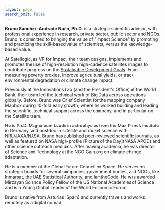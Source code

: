 ```yaml
---
layout: page
search_omit: false
---
```



**Bruno Sánchez-Andrade Nuño, Ph.D.** is a strategic scientific advisor, with professional experience in research, private sector, public sector and NGOs. Bruno is committed to bringing the value of "Impact Science" by promoting and practicing the skill-based value of scientists, versus the knowledge-based value.

At Satellogic, as VP for Impact, their team designs, implements and promotes the use of high-resolution high-cadence satellites images to contribute progress on the [Sustainable Development Goals](https://en.wikipedia.org/wiki/Sustainable_Development_Goals). From measuring poverty proxies, improve agricultural yields, or track environmental degradation or climate change impact.

Previously at the Innovations Lab (and the President's Office) of the World Bank, their team led the technical work of Big Data across operations globally. Before, Bruno was Chief Scientist for the mapping company Mapbox during 10-fold early growth; where he worked building and leading the scientific, technical support across the company, and in particular on the Satellite team.

He is Ph.D. Magna cum Laude in astrophysics from the Max Planck Institute in Germany, and postdoc in satellite and rocket science with NRL/JAXA/NASA. Bruno has [published](https://adsabs.harvard.edu/cgi-bin/nph-abs_connect?return_req=no_params&author=S%C3%A1nchez-Andrade%20Nu%C3%B1o,%20B.&db_key=AST) peer-reviewed scientific journals, as well as featured on NASA high-profile [Picture of the Day](NASA APOD) and other science outreach mediums. After leaving academia, he was director of Science and Technology at the NGO Gain.org on climate change adaptation.

He is a member of the Global Future Council on Space. He serves on strategic boards for several companies, government bodies, and NGOs, like Inmarsat, the UAE Statistical Authority, and IamtheCode. He was awarded Mirzayan Science Policy Fellow of the US National Academies of Science and is a Young Global Leader of the World Economic Forum.

Bruno is native from Asturias (Spain) and currently travels and works remotely as a digital nomad.
